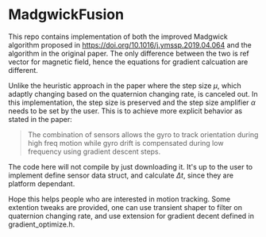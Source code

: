# MadgwickFusion
This repo contains implementation of both the improved Madgwick algorithm proposed in https://doi.org/10.1016/j.ymssp.2019.04.064 and the algorithm in the original paper. The only difference between the two is ref vector for magnetic field, hence the equations for gradient calcuation are different.

Unlike the heuristic approach in the paper where the step size $\mu$, which adaptly changing based on the quaternion changing rate, is canceled out. In this implementation, the step size is preserved and the step size amplifier $\alpha$ needs to be set by the user. This is to achieve more explicit behavior as stated in the paper: 

> The combination of sensors allows the gyro to track orientation during high freq motion while gyro drift is compensated during low frequency using gradient descent steps.

The code here will not compile by just downloading it. It's up to the user to implement define sensor data struct, and calculate $\Delta t$, since they are platform dependant. 

Hope this helps people who are interested in motion tracking. Some extention tweaks are provided, one can use transient shaper to filter on quaternion changing rate, and use extension for gradient decent defined in gradient_optimize.h.